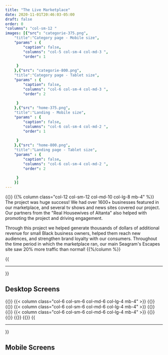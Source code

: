 ```yaml
---
title: "The Live Marketplace"
date: 2020-11-01T20:46:03-05:00
draft: false
order: 0
"columns": "col-sm-12 "
images: [{"src": "categorie-375.png",
    "title":"Category page - Mobile size",
    "params" : {
        "caption": false,
        "columns": "col-5 col-sm-4 col-md-3 ",
        "order": 1
   
     }
    },{"src": "categorie-800.png",
    "title":"Category page - Tablet size",
    "params" : {
        "caption": false,
        "columns": "col-6 col-sm-4 col-md-3 ",
        "order": 2
   
     }
    },{"src": "home-375.png",
    "title":"Landing - Mobile size",
    "params" : {
        "caption": false,
        "columns": "col-6 col-sm-4 col-md-2 ",
        "order": 1
   
     }
    },{"src": "home-800.png",
    "title":"Landing page - Tablet size",
    "params" : {
        "caption": false,
        "columns": "col-6 col-sm-4 col-md-2 ",
        "order": 2
   
     }
    }]
---
```

{{<row>}}
{{% column class="col-12 col-sm-12 col-md-10 col-lg-8  mb-4" %}}
The project was huge success! We had over 1600+ businesses featured in our marketplace, and several tv shows and news sites covered our project. Our partners from the "Real Housewives of Altanta" also helped with promoting the project and driving engagement. 

Through this project we helped generate thousands of dollars of additional revenue for small Black business owners, helped them reach new audiences, and strengthen brand loyalty with our consumers. Throughout the time period in which the marketplace ran, our main Seagram's Escapes site saw 20% more traffic than normal!
{{%/column %}}

{{<hr>}}
## Desktop Screens
{{<row>}}
{{< column class="col-6 col-sm-6 col-md-6 col-lg-4  mb-4" >}}
{{<workImage src="/work/se-holiday-marketplace/02-final/home-1280.png" alt="Landing page - Desktop size" caption="Landing page - Desktop size">}}
{{</column >}}
{{< column class="col-6 col-sm-6 col-md-6 col-lg-4  mb-4" >}}
{{<workImage src="/work/se-holiday-marketplace/02-final/categorie-1280.png" alt="Category page - Desktop size" caption="Category page - Desktop size">}}
{{</column >}}
{{< column class="col-6 col-sm-6 col-md-6 col-lg-4  mb-4" >}}
{{<workImage src="/work/se-holiday-marketplace/02-final/Screenshot_2021-02-09 Frequently Asked Questions Seagram's Escapes Holiday Marketplace.png" alt="Landing page - Desktop size" caption=" Frequently Asked Questions- Desktop size">}}
{{<workImage src="/work/se-holiday-marketplace/02-final/pre-releaseHome - Laptop - 1280px.png" alt="Pre-Release Landing page - Desktop size" caption="Pre-Release Landing page - Desktop size">}}
{{</column >}}
{{</row>}}
{{<hr>}}
## Mobile Screens
